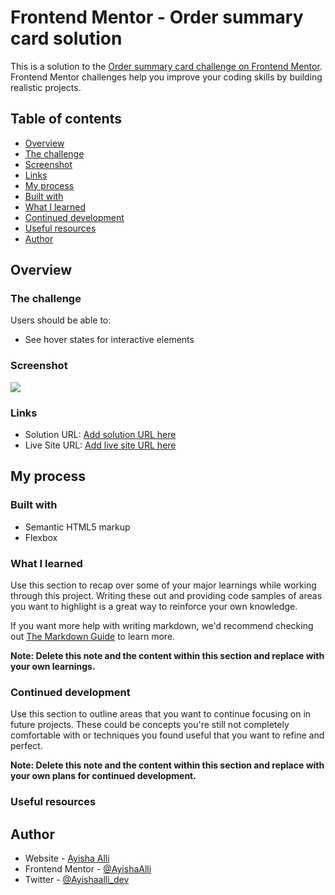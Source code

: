 # Frontend Mentor - Order summary card solution

This is a solution to the [Order summary card challenge on Frontend Mentor](https://www.frontendmentor.io/challenges/order-summary-component-QlPmajDUj). Frontend Mentor challenges help you improve your coding skills by building realistic projects. 

## Table of contents

  - [Overview](#overview)
  - [The challenge](#the-challenge)
  - [Screenshot](#screenshot)
  - [Links](#links)
  - [My process](#my-process)
  - [Built with](#built-with)
  - [What I learned](#what-i-learned)
  - [Continued development](#continued-development)
  - [Useful resources](#useful-resources)
  - [Author](#author)



## Overview

### The challenge

Users should be able to:

- See hover states for interactive elements

### Screenshot

![](./screenshot.png)

### Links

- Solution URL: [Add solution URL here](https://www.frontendmentor.io/solutions/responsive-order-summary-card-using-flexbox-FGrUTRhD5)
- Live Site URL: [Add live site URL here](https://ordersummary-1009.netlify.app/)

## My process

### Built with

- Semantic HTML5 markup
- Flexbox


### What I learned

Use this section to recap over some of your major learnings while working through this project. Writing these out and providing code samples of areas you want to highlight is a great way to reinforce your own knowledge.



If you want more help with writing markdown, we'd recommend checking out [The Markdown Guide](https://www.markdownguide.org/) to learn more.

**Note: Delete this note and the content within this section and replace with your own learnings.**

### Continued development

Use this section to outline areas that you want to continue focusing on in future projects. These could be concepts you're still not completely comfortable with or techniques you found useful that you want to refine and perfect.

**Note: Delete this note and the content within this section and replace with your own plans for continued development.**

### Useful resources


## Author

- Website - [Ayisha Alli](https://www.ayishaalli.com)
- Frontend Mentor - [@AyishaAlli](https://www.frontendmentor.io/profile/AyishaAlli)
- Twitter - [@Ayishaalli_dev](https://www.twitter.com/ayishaalli_dev)

